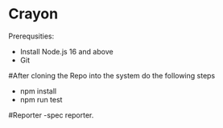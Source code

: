 # Crayon

Prerequsities:
* Install Node.js 16 and above
* Git

#After cloning the Repo into the system do the following steps
* npm install
* npm run test

#Reporter
-spec reporter.

